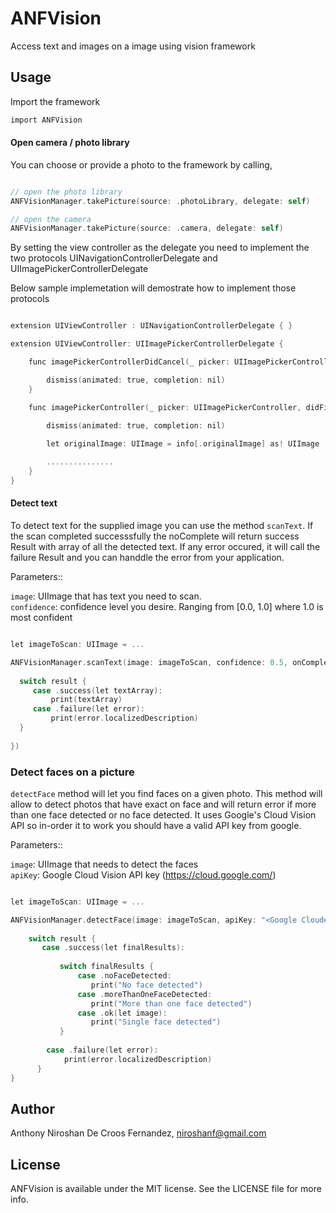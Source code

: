 # ANFVision
Access text and images on a image using vision framework


## Usage

Import the framework

```objective-c
import ANFVision
```
#### Open camera / photo library 

You can choose or provide a photo to the framework by calling,

```objective-c

// open the photo library
ANFVisionManager.takePicture(source: .photoLibrary, delegate: self)

// open the camera
ANFVisionManager.takePicture(source: .camera, delegate: self)

```

By setting the view controller as the delegate you need to implement the two protocols UINavigationControllerDelegate and UIImagePickerControllerDelegate

Below sample implemetation will demostrate how to implement those protocols

```objective-c

extension UIViewController : UINavigationControllerDelegate { }

extension UIViewController: UIImagePickerControllerDelegate {

    func imagePickerControllerDidCancel(_ picker: UIImagePickerController) {

        dismiss(animated: true, completion: nil)
    }

    func imagePickerController(_ picker: UIImagePickerController, didFinishPickingMediaWithInfo info: [UIImagePickerController.InfoKey : Any]) {
        
        dismiss(animated: true, completion: nil)

        let originalImage: UIImage = info[.originalImage] as! UIImage

        ............... 
    }
}

```

#### Detect text

To detect text for the supplied image you can use the method `scanText`.
If the scan completed successsfully the noComplete will return success Result with array of all the detected text.
If any error occured, it will call the failure Result and you can handdle the error from your application. 

Parameters::

`image`: UIImage that has text you need to scan.  
`confidence`: confidence level you desire. Ranging from [0.0, 1.0] where 1.0 is most confident 

```objective-c

let imageToScan: UIImage = ...

ANFVisionManager.scanText(image: imageToScan, confidence: 0.5, onComplete: { result in
            
  switch result {
     case .success(let textArray):
         print(textArray)
     case .failure(let error):
         print(error.localizedDescription)
  }
            
})
```

### Detect faces on a picture

`detectFace` method will let you find faces on a given photo.
This method will allow to detect photos that have exact on face and will return error if more than one face detected or no face detected.
It uses Google's Cloud Vision API so in-order it to work you should have a valid API key from google.

Parameters::

`image`: UIImage that needs to detect the faces  
`apiKey`: Google Cloud Vision API key (https://cloud.google.com/)

```objective-c

let imageToScan: UIImage = ...

ANFVisionManager.detectFace(image: imageToScan, apiKey: "<Google Cloude Vision API key>") { result in
            
    switch result {
       case .success(let finalResults):
                    
           switch finalResults {
               case .noFaceDetected:
                  print("No face detected")
               case .moreThanOneFaceDetected:
                  print("More than one face detected")
               case .ok(let image):
                  print("Single face detected")
           }
                
        case .failure(let error):
            print(error.localizedDescription)
      }
}

```

## Author

Anthony Niroshan De Croos Fernandez, niroshanf@gmail.com

## License

ANFVision is available under the MIT license. See the LICENSE file for more info.
